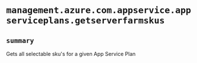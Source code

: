 # `management.azure.com.appservice.appserviceplans.getserverfarmskus`

## `summary`
Gets all selectable sku's for a given App Service Plan


